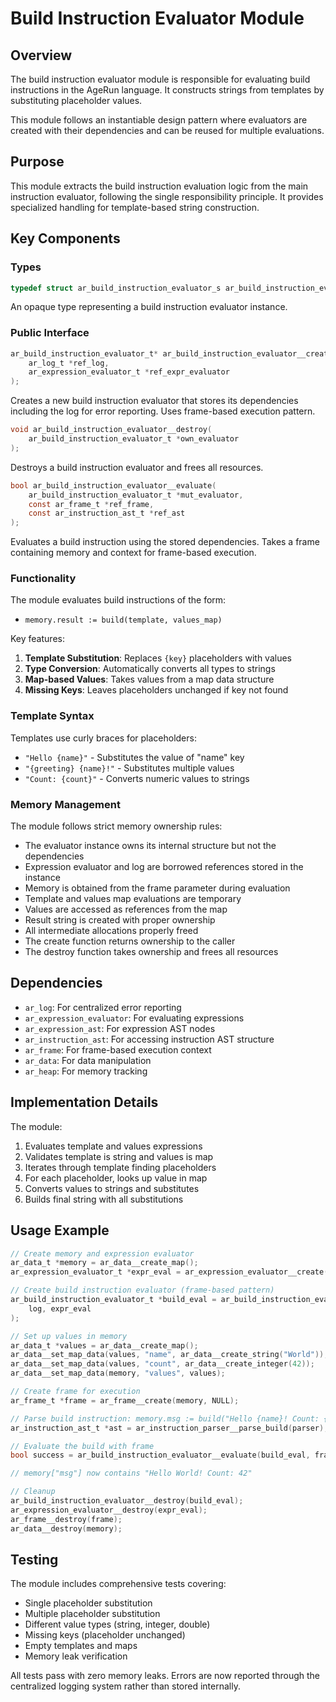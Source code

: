 # Build Instruction Evaluator Module

## Overview

The build instruction evaluator module is responsible for evaluating build instructions in the AgeRun language. It constructs strings from templates by substituting placeholder values.

This module follows an instantiable design pattern where evaluators are created with their dependencies and can be reused for multiple evaluations.

## Purpose

This module extracts the build instruction evaluation logic from the main instruction evaluator, following the single responsibility principle. It provides specialized handling for template-based string construction.

## Key Components

### Types

```c
typedef struct ar_build_instruction_evaluator_s ar_build_instruction_evaluator_t;
```

An opaque type representing a build instruction evaluator instance.

### Public Interface

```c
ar_build_instruction_evaluator_t* ar_build_instruction_evaluator__create(
    ar_log_t *ref_log,
    ar_expression_evaluator_t *ref_expr_evaluator
);
```
Creates a new build instruction evaluator that stores its dependencies including the log for error reporting. Uses frame-based execution pattern.

```c
void ar_build_instruction_evaluator__destroy(
    ar_build_instruction_evaluator_t *own_evaluator
);
```
Destroys a build instruction evaluator and frees all resources.

```c
bool ar_build_instruction_evaluator__evaluate(
    ar_build_instruction_evaluator_t *mut_evaluator,
    const ar_frame_t *ref_frame,
    const ar_instruction_ast_t *ref_ast
);
```
Evaluates a build instruction using the stored dependencies. Takes a frame containing memory and context for frame-based execution.


### Functionality

The module evaluates build instructions of the form:
- `memory.result := build(template, values_map)`

Key features:
1. **Template Substitution**: Replaces `{key}` placeholders with values
2. **Type Conversion**: Automatically converts all types to strings
3. **Map-based Values**: Takes values from a map data structure
4. **Missing Keys**: Leaves placeholders unchanged if key not found

### Template Syntax

Templates use curly braces for placeholders:
- `"Hello {name}"` - Substitutes the value of "name" key
- `"{greeting} {name}!"` - Substitutes multiple values
- `"Count: {count}"` - Converts numeric values to strings

### Memory Management

The module follows strict memory ownership rules:
- The evaluator instance owns its internal structure but not the dependencies
- Expression evaluator and log are borrowed references stored in the instance
- Memory is obtained from the frame parameter during evaluation
- Template and values map evaluations are temporary
- Values are accessed as references from the map
- Result string is created with proper ownership
- All intermediate allocations properly freed
- The create function returns ownership to the caller
- The destroy function takes ownership and frees all resources

## Dependencies

- `ar_log`: For centralized error reporting
- `ar_expression_evaluator`: For evaluating expressions
- `ar_expression_ast`: For expression AST nodes
- `ar_instruction_ast`: For accessing instruction AST structure
- `ar_frame`: For frame-based execution context
- `ar_data`: For data manipulation
- `ar_heap`: For memory tracking

## Implementation Details

The module:
1. Evaluates template and values expressions
2. Validates template is string and values is map
3. Iterates through template finding placeholders
4. For each placeholder, looks up value in map
5. Converts values to strings and substitutes
6. Builds final string with all substitutions

## Usage Example

```c
// Create memory and expression evaluator
ar_data_t *memory = ar_data__create_map();
ar_expression_evaluator_t *expr_eval = ar_expression_evaluator__create(memory, NULL);

// Create build instruction evaluator (frame-based pattern)
ar_build_instruction_evaluator_t *build_eval = ar_build_instruction_evaluator__create(
    log, expr_eval
);

// Set up values in memory
ar_data_t *values = ar_data__create_map();
ar_data__set_map_data(values, "name", ar_data__create_string("World"));
ar_data__set_map_data(values, "count", ar_data__create_integer(42));
ar_data__set_map_data(memory, "values", values);

// Create frame for execution
ar_frame_t *frame = ar_frame__create(memory, NULL);

// Parse build instruction: memory.msg := build("Hello {name}! Count: {count}", memory.values)
ar_instruction_ast_t *ast = ar_instruction_parser__parse_build(parser);

// Evaluate the build with frame
bool success = ar_build_instruction_evaluator__evaluate(build_eval, frame, ast);

// memory["msg"] now contains "Hello World! Count: 42"

// Cleanup
ar_build_instruction_evaluator__destroy(build_eval);
ar_expression_evaluator__destroy(expr_eval);
ar_frame__destroy(frame);
ar_data__destroy(memory);
```

## Testing

The module includes comprehensive tests covering:
- Single placeholder substitution
- Multiple placeholder substitution
- Different value types (string, integer, double)
- Missing keys (placeholder unchanged)
- Empty templates and maps
- Memory leak verification

All tests pass with zero memory leaks. Errors are now reported through the centralized logging system rather than stored internally.